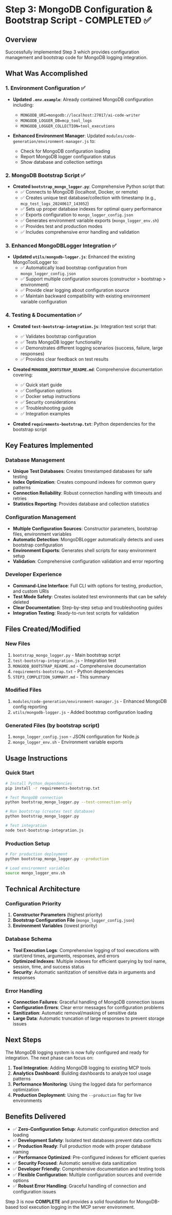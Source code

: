 # Step 3: MongoDB Configuration & Bootstrap Script - COMPLETED ✅

## Overview
Successfully implemented Step 3 which provides configuration management and bootstrap code for MongoDB logging integration.

## What Was Accomplished

### 1. Environment Configuration ✅
- **Updated `.env.example`**: Already contained MongoDB configuration including:
  - `MONGODB_URI=mongodb://localhost:27017/ai-code-writer`
  - `MONGODB_LOGGER_DB=mcp_tool_logs`
  - `MONGODB_LOGGER_COLLECTION=tool_executions`

- **Enhanced Environment Manager**: Updated `modules/code-generation/environment-manager.js` to:
  - Check for MongoDB configuration loading
  - Report MongoDB logger configuration status
  - Show database and collection settings

### 2. MongoDB Bootstrap Script ✅
- **Created `bootstrap_mongo_logger.py`**: Comprehensive Python script that:
  - ✅ Connects to MongoDB (localhost, Docker, or remote)
  - ✅ Creates unique test database/collection with timestamp (e.g., `mcp_test_logs_20240617_143052`)
  - ✅ Sets up proper database indexes for optimal query performance
  - ✅ Exports configuration to `mongo_logger_config.json`
  - ✅ Generates environment variable exports (`mongo_logger_env.sh`)
  - ✅ Provides test and production modes
  - ✅ Includes comprehensive error handling and validation

### 3. Enhanced MongoDBLogger Integration ✅
- **Updated `utils/mongodb-logger.js`**: Enhanced the existing MongoToolLogger to:
  - ✅ Automatically load bootstrap configuration from `mongo_logger_config.json`
  - ✅ Support multiple configuration sources (constructor > bootstrap > environment)
  - ✅ Provide clear logging about configuration source
  - ✅ Maintain backward compatibility with existing environment variable configuration

### 4. Testing & Documentation ✅
- **Created `test-bootstrap-integration.js`**: Integration test script that:
  - ✅ Validates bootstrap configuration
  - ✅ Tests MongoDB logger functionality
  - ✅ Demonstrates different logging scenarios (success, failure, large responses)
  - ✅ Provides clear feedback on test results

- **Created `MONGODB_BOOTSTRAP_README.md`**: Comprehensive documentation covering:
  - ✅ Quick start guide
  - ✅ Configuration options
  - ✅ Docker setup instructions
  - ✅ Security considerations
  - ✅ Troubleshooting guide
  - ✅ Integration examples

- **Created `requirements-bootstrap.txt`**: Python dependencies for the bootstrap script

## Key Features Implemented

### Database Management
- **Unique Test Databases**: Creates timestamped databases for safe testing
- **Index Optimization**: Creates compound indexes for common query patterns
- **Connection Reliability**: Robust connection handling with timeouts and retries
- **Statistics Reporting**: Provides database and collection statistics

### Configuration Management
- **Multiple Configuration Sources**: Constructor parameters, bootstrap files, environment variables
- **Automatic Detection**: MongoDBLogger automatically detects and uses bootstrap configuration
- **Environment Exports**: Generates shell scripts for easy environment setup
- **Validation**: Comprehensive configuration validation and error reporting

### Developer Experience
- **Command-Line Interface**: Full CLI with options for testing, production, and custom URIs
- **Test Mode Safety**: Creates isolated test environments that can be safely deleted
- **Clear Documentation**: Step-by-step setup and troubleshooting guides
- **Integration Testing**: Ready-to-run test scripts for validation

## Files Created/Modified

### New Files
1. `bootstrap_mongo_logger.py` - Main bootstrap script
2. `test-bootstrap-integration.js` - Integration test
3. `MONGODB_BOOTSTRAP_README.md` - Comprehensive documentation
4. `requirements-bootstrap.txt` - Python dependencies
5. `STEP3_COMPLETION_SUMMARY.md` - This summary

### Modified Files
1. `modules/code-generation/environment-manager.js` - Enhanced MongoDB config reporting
2. `utils/mongodb-logger.js` - Added bootstrap configuration loading

### Generated Files (by bootstrap script)
1. `mongo_logger_config.json` - JSON configuration for Node.js
2. `mongo_logger_env.sh` - Environment variable exports

## Usage Instructions

### Quick Start
```bash
# Install Python dependencies
pip install -r requirements-bootstrap.txt

# Test MongoDB connection
python bootstrap_mongo_logger.py --test-connection-only

# Run bootstrap (creates test database)
python bootstrap_mongo_logger.py

# Test integration
node test-bootstrap-integration.js
```

### Production Setup
```bash
# For production deployment
python bootstrap_mongo_logger.py --production

# Load environment variables
source mongo_logger_env.sh
```

## Technical Architecture

### Configuration Priority
1. **Constructor Parameters** (highest priority)
2. **Bootstrap Configuration File** (`mongo_logger_config.json`)
3. **Environment Variables** (lowest priority)

### Database Schema
- **Tool Execution Logs**: Comprehensive logging of tool executions with start/end times, arguments, responses, and errors
- **Optimized Indexes**: Multiple indexes for efficient querying by tool name, session, time, and success status
- **Security**: Automatic sanitization of sensitive data in arguments and responses

### Error Handling
- **Connection Failures**: Graceful handling of MongoDB connection issues
- **Configuration Errors**: Clear error messages for configuration problems
- **Sanitization**: Automatic removal/masking of sensitive data
- **Large Data**: Automatic truncation of large responses to prevent storage issues

## Next Steps

The MongoDB logging system is now fully configured and ready for integration. The next phase can focus on:

1. **Tool Integration**: Adding MongoDB logging to existing MCP tools
2. **Analytics Dashboard**: Building dashboards to analyze tool usage patterns
3. **Performance Monitoring**: Using the logged data for performance optimization
4. **Production Deployment**: Using the `--production` flag for live environments

## Benefits Delivered

- ✅ **Zero-Configuration Setup**: Automatic configuration detection and loading
- ✅ **Development Safety**: Isolated test databases prevent data conflicts
- ✅ **Production Ready**: Full production mode with proper database naming
- ✅ **Performance Optimized**: Pre-configured indexes for efficient queries
- ✅ **Security Focused**: Automatic sensitive data sanitization
- ✅ **Developer Friendly**: Comprehensive documentation and testing tools
- ✅ **Flexible Configuration**: Multiple configuration sources and override options
- ✅ **Robust Error Handling**: Graceful handling of connection and configuration issues

Step 3 is now **COMPLETE** and provides a solid foundation for MongoDB-based tool execution logging in the MCP server environment.

